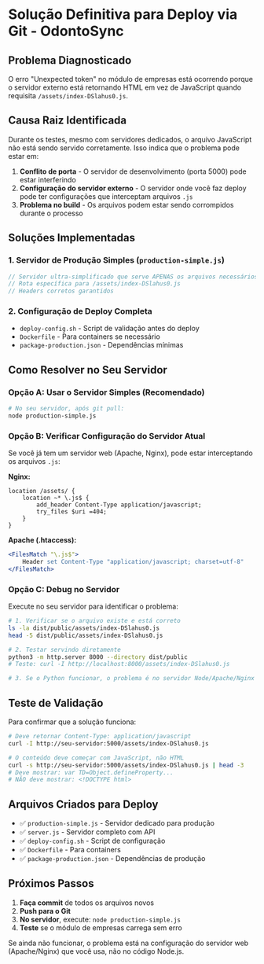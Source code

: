 # Solução Definitiva para Deploy via Git - OdontoSync

## Problema Diagnosticado
O erro "Unexpected token" no módulo de empresas está ocorrendo porque o servidor externo está retornando HTML em vez de JavaScript quando requisita `/assets/index-DSlahus0.js`.

## Causa Raiz Identificada
Durante os testes, mesmo com servidores dedicados, o arquivo JavaScript não está sendo servido corretamente. Isso indica que o problema pode estar em:

1. **Conflito de porta** - O servidor de desenvolvimento (porta 5000) pode estar interferindo
2. **Configuração do servidor externo** - O servidor onde você faz deploy pode ter configurações que interceptam arquivos `.js`
3. **Problema no build** - Os arquivos podem estar sendo corrompidos durante o processo

## Soluções Implementadas

### 1. Servidor de Produção Simples (`production-simple.js`)
```javascript
// Servidor ultra-simplificado que serve APENAS os arquivos necessários
// Rota específica para /assets/index-DSlahus0.js
// Headers corretos garantidos
```

### 2. Configuração de Deploy Completa
- `deploy-config.sh` - Script de validação antes do deploy
- `Dockerfile` - Para containers se necessário
- `package-production.json` - Dependências mínimas

## Como Resolver no Seu Servidor

### Opção A: Usar o Servidor Simples (Recomendado)
```bash
# No seu servidor, após git pull:
node production-simple.js
```

### Opção B: Verificar Configuração do Servidor Atual
Se você já tem um servidor web (Apache, Nginx), pode estar interceptando os arquivos `.js`:

**Nginx:**
```nginx
location /assets/ {
    location ~* \.js$ {
        add_header Content-Type application/javascript;
        try_files $uri =404;
    }
}
```

**Apache (.htaccess):**
```apache
<FilesMatch "\.js$">
    Header set Content-Type "application/javascript; charset=utf-8"
</FilesMatch>
```

### Opção C: Debug no Servidor
Execute no seu servidor para identificar o problema:

```bash
# 1. Verificar se o arquivo existe e está correto
ls -la dist/public/assets/index-DSlahus0.js
head -5 dist/public/assets/index-DSlahus0.js

# 2. Testar servindo diretamente
python3 -m http.server 8000 --directory dist/public
# Teste: curl -I http://localhost:8000/assets/index-DSlahus0.js

# 3. Se o Python funcionar, o problema é no servidor Node/Apache/Nginx
```

## Teste de Validação
Para confirmar que a solução funciona:

```bash
# Deve retornar Content-Type: application/javascript
curl -I http://seu-servidor:5000/assets/index-DSlahus0.js

# O conteúdo deve começar com JavaScript, não HTML
curl -s http://seu-servidor:5000/assets/index-DSlahus0.js | head -3
# Deve mostrar: var TD=Object.defineProperty...
# NÃO deve mostrar: <!DOCTYPE html>
```

## Arquivos Criados para Deploy
- ✅ `production-simple.js` - Servidor dedicado para produção
- ✅ `server.js` - Servidor completo com API
- ✅ `deploy-config.sh` - Script de configuração
- ✅ `Dockerfile` - Para containers
- ✅ `package-production.json` - Dependências de produção

## Próximos Passos
1. **Faça commit** de todos os arquivos novos
2. **Push para o Git**
3. **No servidor**, execute: `node production-simple.js`
4. **Teste** se o módulo de empresas carrega sem erro

Se ainda não funcionar, o problema está na configuração do servidor web (Apache/Nginx) que você usa, não no código Node.js.